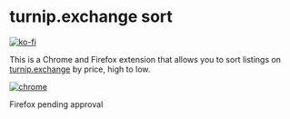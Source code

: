 # turnip.exchange sort

[![ko-fi](https://www.ko-fi.com/img/githubbutton_sm.svg)](https://ko-fi.com/I3I01PVEO)

This is a Chrome and Firefox extension that allows you to sort listings on [turnip.exchange](https://turnip.exchange/islands) by price, high to low.

[![chrome](https://developer.chrome.com/webstore/images/ChromeWebStore_Badge_v2_496x150.png)](https://chrome.google.com/webstore/detail/turnip-exchange-sort/obmccfkghnlpgnkbmhnpooehpkgpmfkl?hl=en&authuser=0)

Firefox pending approval